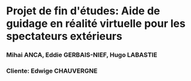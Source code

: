 # Projet de fin d'études: Aide de guidage en réalité virtuelle pour les spectateurs extérieurs

### Mihai ANCA, Eddie GERBAIS-NIEF, Hugo LABASTIE
### Cliente: Edwige CHAUVERGNE
